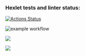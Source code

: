 ### Hexlet tests and linter status:
[![Actions Status](https://github.com/Laytep/frontend-project-lvl2/workflows/hexlet-check/badge.svg)](https://github.com/Laytep/frontend-project-lvl2/actions)

![example workflow](https://github.com/Laytep/frontend-project-lvl2/actions/workflows/github-actions.yml/badge.svg)

<a href="https://codeclimate.com/github/Laytep/frontend-project-lvl2/maintainability"><img src="https://api.codeclimate.com/v1/badges/1d93efdc8dead8a1c0b7/maintainability" /></a>


<a href="https://asciinema.org/a/u7rLdIEIqoAHbUJdj8lBatiNK" target="_blank"><img src="https://asciinema.org/a/u7rLdIEIqoAHbUJdj8lBatiNK.svg" /></a>
